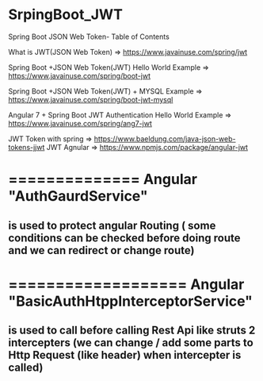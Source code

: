 # SrpingBoot_JWT
Spring Boot JSON Web Token- Table of Contents


What is JWT(JSON Web Token) => https://www.javainuse.com/spring/jwt  

Spring Boot +JSON Web Token(JWT) Hello World Example => https://www.javainuse.com/spring/boot-jwt

Spring Boot +JSON Web Token(JWT) + MYSQL  Example => https://www.javainuse.com/spring/boot-jwt-mysql

Angular 7 + Spring Boot JWT Authentication Hello World Example => https://www.javainuse.com/spring/ang7-jwt

JWT Token with spring => https://www.baeldung.com/java-json-web-tokens-jjwt
JWT Agnular           => https://www.npmjs.com/package/angular-jwt

==============
Angular "AuthGaurdService" 
===========
is used to protect angular Routing ( some conditions can be checked before doing route and we can redirect or change route)
-----------------------------------------------------------------------------------------------------------------------------------

===================
Angular "BasicAuthHtppInterceptorService"
==================
is used to call before calling Rest Api like struts 2 intercepters (we can change / add some parts to Http Request (like header) when intercepter is called)
-------------------------------------------------------------------------------------------------------------------------------------
